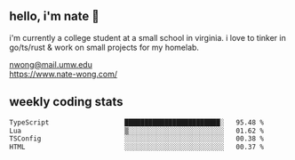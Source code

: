 ## hello, i'm nate 👋
i'm currently a college student at a small school in virginia. i love to tinker in go/ts/rust & work on small projects for my homelab.

nwong@mail.umw.edu <br/>
https://www.nate-wong.com/

## weekly coding stats
<!--START_SECTION:waka-->

```txt
TypeScript                   ████████████████████████░   95.48 %
Lua                          ▒░░░░░░░░░░░░░░░░░░░░░░░░   01.62 %
TSConfig                     ░░░░░░░░░░░░░░░░░░░░░░░░░   00.38 %
HTML                         ░░░░░░░░░░░░░░░░░░░░░░░░░   00.37 %
```

<!--END_SECTION:waka-->

